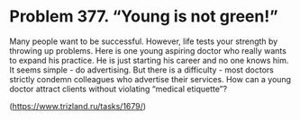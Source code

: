 # Problem 377. “Young is not green!”

Many people want to be successful. However, life tests your strength by throwing up problems. Here is one young aspiring doctor who really wants to expand his practice. He is just starting his career and no one knows him. It seems simple - do advertising. But there is a difficulty - most doctors strictly condemn colleagues who advertise their services. How can a young doctor attract clients without violating “medical etiquette”?

(https://www.trizland.ru/tasks/1679/)